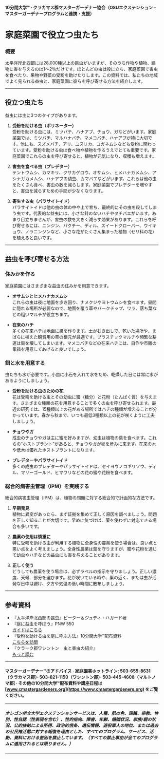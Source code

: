 #### 10分間大学™ · クラカマス郡マスターガーデナー協会（OSUエクステンション・マスターガーデナープログラムと連携・支援）

# 家庭菜園で役立つ虫たち

### 概要

太平洋岸北西部には28,000種以上の昆虫がいますが、そのうち作物や植物、建物に害を与えるのは1〜2％だけです。ほとんどの虫は役に立ち、家庭菜園で害虫を食べたり、果物や野菜の受粉を助けたりします。この資料では、私たちの地域でよく見られる益虫と、家庭菜園に彼らを呼び寄せる方法を紹介します。

---

## 役立つ虫たち

益虫には主に3つのタイプがあります。

1. **受粉を助ける虫（ポリネーター）**  
   受粉を助ける虫には、ミツバチ、ハナアブ、チョウ、ガなどがいます。家庭菜園では、ミツバチ、マルハナバチ、マメコバチ、ハナアブが特に大切です。他にも、スズメバチ、アリ、ユスリカ、コガネムシなども受粉に関わっています。受粉を助ける虫は食べ物や植物を作るうえでとても重要です。家庭菜園でこれらの虫を呼び寄せると、植物が元気になり、収穫も増えます。

2. **害虫を食べる虫（プレデター）**  
   テントウムシ、カマキリ、クサカゲロウ、オサムシ、ヒメハナカメムシ、アシナガカメムシ、ハナアブの幼虫、カマバエなどがいます。これらは他の虫をたくさん食べ、害虫の数を減らします。家庭菜園でプレデターを増やすと、害虫を減らすための手間が少なくなります。

3. **寄生する虫（パラサイトイド）**  
   パラサイトイドは他の虫の体の中や上で育ち、最終的にその虫を殺してしまう虫です。代表的な益虫には、小さな針のないハチやタチバエがいます。あまり目立ちませんが、害虫の数を大きく減らす効果があります。これらを呼び寄せるには、ニンジン、パクチー、ディル、スイートクローバー、ウイキョウ、ノラニンジンなど、小さな花がたくさん集まった植物（セリ科の花）を植えると良いです。

---

## 益虫を呼び寄せる方法

### 住みかを作る

家庭菜園にはさまざまな益虫の住みかを用意できます。

- **オサムシとヒメハナカメムシ**  
  これらの虫は夜に地面を歩き回り、ナメクジやヨトウムシを食べます。昼間に隠れる場所が必要なので、地面を覆う草やバークチップ、ワラ、落ち葉などの粗いマルチが役立ちます。

- **在来のハチ**  
  多くの在来ハチは地面に巣を作ります。土がむき出しで、乾いた場所や、まばらに植えた観賞用の草の根元が最適です。プラスチックマルチや頻繁な耕運は巣を壊してしまいます。マメコバチなどの在来ハチには、自作や市販の巣箱を用意してあげると良いでしょう。

### 餌と水を用意する

虫たちも水が必要です。小皿に小石を入れて水をため、乾燥した日には常に水があるようにしましょう。

- **受粉を助ける虫のための花**  
  花は受粉を助ける虫とその幼虫に蜜（糖分）と花粉（たんぱく質）を与えます。さまざまな種類の花を用意することで多くの虫を呼び寄せられます。最近の研究では、15種類以上の花がある場所ではハチの種類が増えることが分かっています。春から秋まで、いつも最低3種類以上の花が咲くように工夫しましょう。

- **チョウやガ**  
  成虫のチョウやガは主に蜜を好みますが、幼虫は植物の葉を食べます。これらの“ホストプラント”があると、チョウやガが卵を産みに来ます。在来の木や低木は優れたホストプラントになります。

- **プレデターやパラサイトイド**  
  多くの成虫のプレデターやパラサイトイドは、セイヨウノコギリソウ、ディル、マリーゴールド、ヒマワリなどの花の蜜や花粉を食べます。

### 総合的病害虫管理（IPM）を実践する

総合的病害虫管理（IPM）は、植物の問題に対する総合的で計画的な方法です。

1. **早期発見**  
   植物に異変があったら、まず証拠を集めて正しく原因を調べましょう。問題を正しく知ることが大切です。早めに気づけば、薬を使わずに対応できる場合も多いです。

2. **農薬の使用は慎重に**  
   特に受粉を助ける虫が利用する植物に全身性の農薬を使う場合は、良い点と悪い点をよく考えましょう。全身性農薬は葉を守りますが、蜜や花粉を通じて幼虫やハチなどの益虫にも害を与えることがあります。

3. **正しく使う**  
   どうしても農薬を使う場合は、必ずラベルの指示を守りましょう。正しい濃度、天候、部分を選びます。花が咲いている時や、巣の近く、または虫が活発な日中は避け、夕方や気温の低い時間に散布しましょう。

---

## 参考資料

- 『太平洋岸北西部の昆虫』ピーター＆ジュディ・ハガード著
- 『庭に益虫を呼ぼう』PNW 550  
  [ガイドはこちら](http://ir.library.oregonstate.edu/xmlui/bitstream/handle/1957/38715/pnw550.pdf)
- 『受粉を助ける虫を庭に呼ぶ方法』10分間大学™配布資料  
  [こちらを訪問](https://www.cmastergardeners.org)
- 『クラーク郡ワシントン　虫と害虫の紹介』  
  [もっと読む](http://www.co.clark.wa.us/recycle/documents/BadBugs.pdf)

---

#### マスターガーデナー™のアドバイス · 家庭園芸ホットライン: 503-655-8631（クラカマス郡）· 503-821-1150（ワシントン郡）· 503-445-4608（マルトノマ郡）· その他の10分間大学™配布資料や講座日程は [www.cmastergardeners.org](https://www.cmastergardeners.org) をご覧ください。

---

##### オレゴン州立大学エクステンションサービスは、人種、肌の色、国籍、宗教、性別、性自認（性表現を含む）、性的指向、障害、年齢、婚姻状況、家族/親の状況、公的扶助による所得、政治的信条、遺伝情報、退役軍人の地位、または過去の公民権活動に対する報復を理由とした、すべてのプログラム、サービス、活動、資料における差別を禁止しています。（すべての禁止事由が全てのプログラムに適用されるとは限りません。）
---